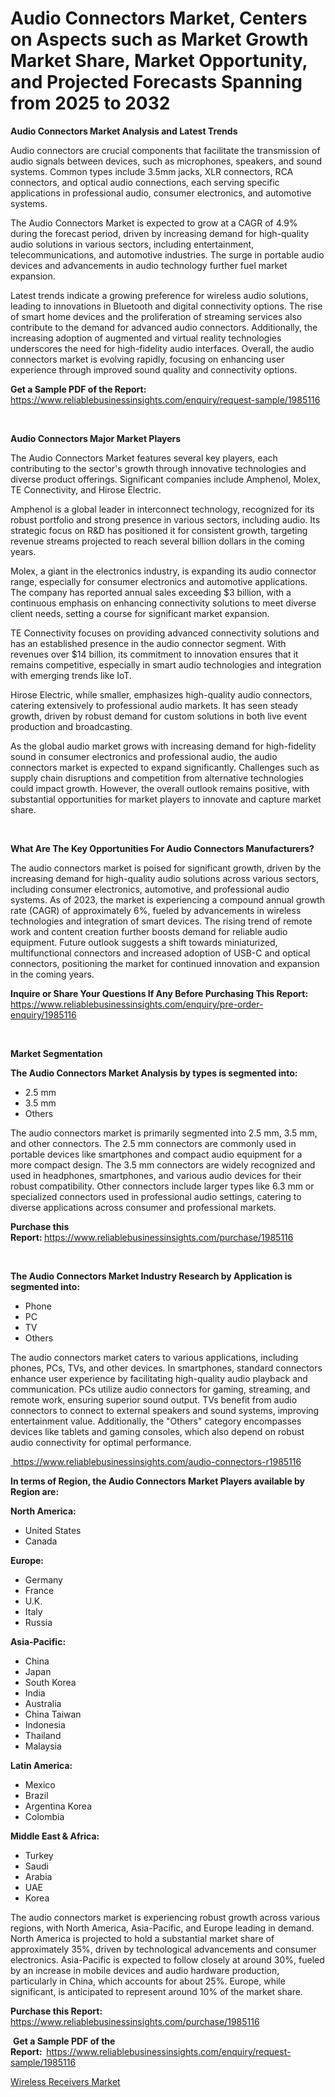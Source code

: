 <p><h1>Audio Connectors Market, Centers on Aspects such as Market Growth Market Share, Market Opportunity, and Projected Forecasts Spanning from 2025 to 2032</h1></p><p><strong>Audio Connectors Market Analysis and Latest Trends</strong></p>
<p><p>Audio connectors are crucial components that facilitate the transmission of audio signals between devices, such as microphones, speakers, and sound systems. Common types include 3.5mm jacks, XLR connectors, RCA connectors, and optical audio connections, each serving specific applications in professional audio, consumer electronics, and automotive systems. </p><p>The Audio Connectors Market is expected to grow at a CAGR of 4.9% during the forecast period, driven by increasing demand for high-quality audio solutions in various sectors, including entertainment, telecommunications, and automotive industries. The surge in portable audio devices and advancements in audio technology further fuel market expansion. </p><p>Latest trends indicate a growing preference for wireless audio solutions, leading to innovations in Bluetooth and digital connectivity options. The rise of smart home devices and the proliferation of streaming services also contribute to the demand for advanced audio connectors. Additionally, the increasing adoption of augmented and virtual reality technologies underscores the need for high-fidelity audio interfaces. Overall, the audio connectors market is evolving rapidly, focusing on enhancing user experience through improved sound quality and connectivity options.</p></p>
<p><strong>Get a Sample PDF of the Report:&nbsp;</strong> <a href="https://www.reliablebusinessinsights.com/enquiry/request-sample/1985116?utm_campaign=2250&utm_medium=2&utm_source=Github&utm_content=ia&utm_term=10022025&utm_id=audio-connectors">https://www.reliablebusinessinsights.com/enquiry/request-sample/1985116</a></p>
<p>&nbsp;</p>
<p><strong>Audio Connectors Major Market Players</strong></p>
<p><p>The Audio Connectors Market features several key players, each contributing to the sector's growth through innovative technologies and diverse product offerings. Significant companies include Amphenol, Molex, TE Connectivity, and Hirose Electric. </p><p>Amphenol is a global leader in interconnect technology, recognized for its robust portfolio and strong presence in various sectors, including audio. Its strategic focus on R&D has positioned it for consistent growth, targeting revenue streams projected to reach several billion dollars in the coming years.</p><p>Molex, a giant in the electronics industry, is expanding its audio connector range, especially for consumer electronics and automotive applications. The company has reported annual sales exceeding $3 billion, with a continuous emphasis on enhancing connectivity solutions to meet diverse client needs, setting a course for significant market expansion.</p><p>TE Connectivity focuses on providing advanced connectivity solutions and has an established presence in the audio connector segment. With revenues over $14 billion, its commitment to innovation ensures that it remains competitive, especially in smart audio technologies and integration with emerging trends like IoT.</p><p>Hirose Electric, while smaller, emphasizes high-quality audio connectors, catering extensively to professional audio markets. It has seen steady growth, driven by robust demand for custom solutions in both live event production and broadcasting.</p><p>As the global audio market grows with increasing demand for high-fidelity sound in consumer electronics and professional audio, the audio connectors market is expected to expand significantly. Challenges such as supply chain disruptions and competition from alternative technologies could impact growth. However, the overall outlook remains positive, with substantial opportunities for market players to innovate and capture market share.</p></p>
<p>&nbsp;</p>
<p><strong>What Are The Key Opportunities For Audio Connectors Manufacturers?</strong></p>
<p><p>The audio connectors market is poised for significant growth, driven by the increasing demand for high-quality audio solutions across various sectors, including consumer electronics, automotive, and professional audio systems. As of 2023, the market is experiencing a compound annual growth rate (CAGR) of approximately 6%, fueled by advancements in wireless technologies and integration of smart devices. The rising trend of remote work and content creation further boosts demand for reliable audio equipment. Future outlook suggests a shift towards miniaturized, multifunctional connectors and increased adoption of USB-C and optical connectors, positioning the market for continued innovation and expansion in the coming years.</p></p>
<p><strong>Inquire or Share Your Questions If Any Before Purchasing This Report:</strong> <a href="https://www.reliablebusinessinsights.com/enquiry/pre-order-enquiry/1985116?utm_campaign=2250&utm_medium=2&utm_source=Github&utm_content=ia&utm_term=10022025&utm_id=audio-connectors">https://www.reliablebusinessinsights.com/enquiry/pre-order-enquiry/1985116</a></p>
<p>&nbsp;</p>
<p><strong>Market Segmentation</strong></p>
<p><strong>The Audio Connectors Market Analysis by types is segmented into:</strong></p>
<p><ul><li>2.5 mm</li><li>3.5 mm</li><li>Others</li></ul></p>
<p><p>The audio connectors market is primarily segmented into 2.5 mm, 3.5 mm, and other connectors. The 2.5 mm connectors are commonly used in portable devices like smartphones and compact audio equipment for a more compact design. The 3.5 mm connectors are widely recognized and used in headphones, smartphones, and various audio devices for their robust compatibility. Other connectors include larger types like 6.3 mm or specialized connectors used in professional audio settings, catering to diverse applications across consumer and professional markets.</p></p>
<p><strong>Purchase this Report:&nbsp;</strong><a href="https://www.reliablebusinessinsights.com/purchase/1985116?utm_campaign=2250&utm_medium=2&utm_source=Github&utm_content=ia&utm_term=10022025&utm_id=audio-connectors">https://www.reliablebusinessinsights.com/purchase/1985116</a></p>
<p>&nbsp;</p>
<p><strong>The Audio Connectors Market Industry Research by Application is segmented into:</strong></p>
<p><ul><li>Phone</li><li>PC</li><li>TV</li><li>Others</li></ul></p>
<p><p>The audio connectors market caters to various applications, including phones, PCs, TVs, and other devices. In smartphones, standard connectors enhance user experience by facilitating high-quality audio playback and communication. PCs utilize audio connectors for gaming, streaming, and remote work, ensuring superior sound output. TVs benefit from audio connectors to connect to external speakers and sound systems, improving entertainment value. Additionally, the "Others" category encompasses devices like tablets and gaming consoles, which also depend on robust audio connectivity for optimal performance.</p></p>
<p><a href="https://www.reliablebusinessinsights.com/audio-connectors-r1985116?utm_campaign=2250&utm_medium=2&utm_source=Github&utm_content=ia&utm_term=10022025&utm_id=audio-connectors">&nbsp;https://www.reliablebusinessinsights.com/audio-connectors-r1985116</a></p>
<p><strong>In terms of Region, the Audio Connectors Market Players available by Region are:</strong></p>
<p>
    <p> <strong> North America: </strong>
        <ul>
            <li>United States</li>
            <li>Canada</li>
        </ul>
        </p> 
    <p> <strong> Europe: </strong>
        <ul>
            <li>Germany</li>
            <li>France</li>
            <li>U.K.</li>
            <li>Italy</li>
            <li>Russia</li>
        </ul>
        </p> 
    <p> <strong> Asia-Pacific: </strong>
        <ul>
            <li>China</li>
            <li>Japan</li>
            <li>South Korea</li>
            <li>India</li>
            <li>Australia</li>
            <li>China Taiwan</li>
            <li>Indonesia</li>
            <li>Thailand</li>
            <li>Malaysia</li>
        </ul>
        </p> 
    <p> <strong> Latin America: </strong>
        <ul>
            <li>Mexico</li>
            <li>Brazil</li>
            <li>Argentina Korea</li>
            <li>Colombia</li>
        </ul>
        </p> 
    <p> <strong> Middle East & Africa: </strong>
        <ul>
            <li>Turkey</li>
            <li>Saudi</li>
            <li>Arabia</li>
            <li>UAE</li>
            <li>Korea</li>
        </ul>
    </p>
    </p>
<p><p>The audio connectors market is experiencing robust growth across various regions, with North America, Asia-Pacific, and Europe leading in demand. North America is projected to hold a substantial market share of approximately 35%, driven by technological advancements and consumer electronics. Asia-Pacific is expected to follow closely at around 30%, fueled by an increase in mobile devices and audio hardware production, particularly in China, which accounts for about 25%. Europe, while significant, is anticipated to represent around 10% of the market share.</p></p>
<p><strong>Purchase this Report: </strong><a href="https://www.reliablebusinessinsights.com/purchase/1985116?utm_campaign=2250&utm_medium=2&utm_source=Github&utm_content=ia&utm_term=10022025&utm_id=audio-connectors">https://www.reliablebusinessinsights.com/purchase/1985116</a></p>
<p>&nbsp;<strong>Get a Sample PDF of the Report:&nbsp;&nbsp;</strong><a href="https://www.reliablebusinessinsights.com/enquiry/request-sample/1985116?utm_campaign=2250&utm_medium=2&utm_source=Github&utm_content=ia&utm_term=10022025&utm_id=audio-connectors">https://www.reliablebusinessinsights.com/enquiry/request-sample/1985116</a></p>
<p><strong></strong></p>
<p><p><a href="https://github.com/jeastefanowicz7816/Market-Research-Report-List-1/blob/main/wireless-receivers-market.md?utm_campaign=2250&utm_medium=2&utm_source=Github&utm_content=ia&utm_term=10022025&utm_id=audio-connectors">Wireless Receivers Market</a></p></p>